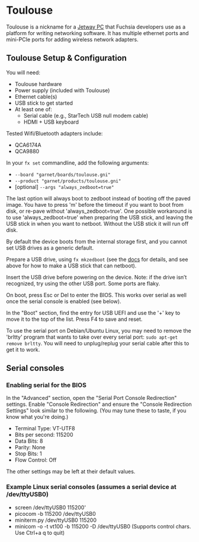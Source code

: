 # Toulouse

Toulouse is a nickname for a [Jetway PC](http://www.jetwayipc.com/product/hbjc130f731-series/) that
Fuchsia developers use as a platform for writing networking software. It has multiple ethernet ports
and mini-PCIe ports for adding wireless network adapters.

## Toulouse Setup & Configuration

You will need:
- Toulouse hardware
- Power supply (included with Toulouse)
- Ethernet cable(s)
- USB stick to get started
- At least one of:
  - Serial cable (e.g., StarTech USB null modem cable)
  - HDMI + USB keyboard

Tested Wifi/Bluetooth adapters include:
* QCA6174A
* QCA9880

In your `fx set` commandline, add the following arguments:
* `--board "garnet/boards/toulouse.gni"`
* `--product "garnet/products/toulouse.gni"`
* [optional] `--args "always_zedboot=true"`

The last option will always boot to zedboot instead of booting off the paved image. You have to
press 'm' before the timeout if you want to boot from disk, or re-pave without
'always_zedboot=true'. One possible workaround is to use 'always_zedboot=true' when preparing the
USB stick, and leaving the USB stick in when you want to netboot. Without the USB stick it will run
off disk.

By default the device boots from the internal storage first, and you cannot set USB drives as a
generic default.

Prepare a USB drive, using `fx mkzedboot` (see the [docs](bootloader_setup.md) for details, and see
above for how to make a USB stick that can netboot).

Insert the USB drive before powering on the device. Note: if the drive isn’t recognized, try using
the other USB port. Some ports are flaky.

On boot, press Esc or Del to enter the BIOS. This works over serial as well once the serial console
is enabled (see below).

In the "Boot" section, find the entry for USB UEFI and use the '+' key to move it to the top of the
list. Press F4 to save and reset.

To use the serial port on Debian/Ubuntu Linux, you may need to remove the 'brltty' program that
wants to take over every serial port: `sudo apt-get remove brltty`. You will need to unplug/replug
your serial cable after this to get it to work.

## Serial consoles

### Enabling serial for the BIOS

In the "Advanced" section, open the "Serial Port Console Redirection" settings. Enable "Console
Redirection" and ensure the "Console Redirection Settings" look similar to the following. (You may
tune these to taste, if you know what you're doing.)
* Terminal Type: VT-UTF8
* Bits per second: 115200
* Data Bits: 8
* Parity: None
* Stop Bits: 1
* Flow Control: Off

The other settings may be left at their default values.

### Example Linux serial consoles (assumes a serial device at /dev/ttyUSB0)
* screen /dev/ttyUSB0 115200'
* picocom -b 115200 /dev/ttyUSB0
* miniterm.py /dev/ttyUSB0 115200
* minicom -o -t vt100 -b 115200 -D /dev/ttyUSB0  (Supports control chars. Use Ctrl+a q to quit)